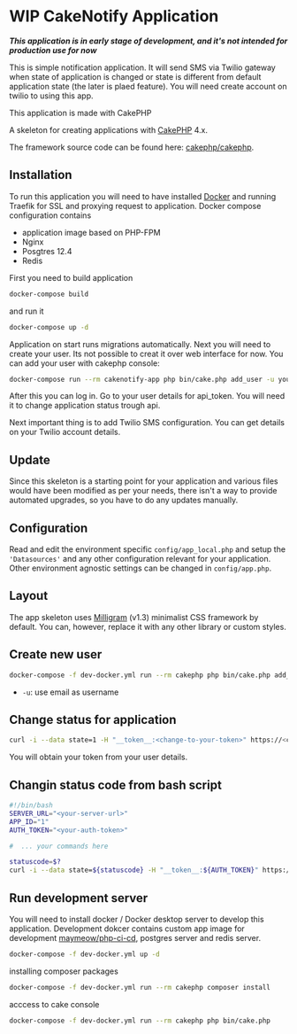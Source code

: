 # WIP CakeNotify Application

***This application is in early stage of development, and it's not intended for production use for now***

This is simple notification application. It will send SMS via Twilio gateway when state of application is changed or state is different from default application state (the later is plaed feature). You will need
create account on twilio to using this app.

This application is made with CakePHP

A skeleton for creating applications with [CakePHP](https://cakephp.org) 4.x.

The framework source code can be found here: [cakephp/cakephp](https://github.com/cakephp/cakephp).

## Installation

To run this application you will need to have installed [Docker](https://docs.docker.com/get-docker/) and running Traefik for SSL and proxying request to application. Docker compose configuration contains

* application image based on PHP-FPM
* Nginx
* Posgtres 12.4
* Redis

First you need to build application

```bash
docker-compose build
```

and run it

```bash
docker-compose up -d
```

Application on start runs migrations automatically. Next you will need to create your user. Its not possible to creat it over web interface for now. You can add your user with cakephp console:

```bash
docker-compose run --rm cakenotify-app php bin/cake.php add_user -u your@email -p paSSw0rd
```

After this you can log in. Go to your user details for api_token. You will need it to change application status trough api.

Next important thing is to add Twilio SMS configuration. You can get details on your Twilio account details.

## Update

Since this skeleton is a starting point for your application and various files
would have been modified as per your needs, there isn't a way to provide
automated upgrades, so you have to do any updates manually.

## Configuration

Read and edit the environment specific `config/app_local.php` and setup the
`'Datasources'` and any other configuration relevant for your application.
Other environment agnostic settings can be changed in `config/app.php`.

## Layout

The app skeleton uses [Milligram](https://milligram.io/) (v1.3) minimalist CSS
framework by default. You can, however, replace it with any other library or
custom styles.

## Create new user

```bash
docker-compose -f dev-docker.yml run --rm cakephp php bin/cake.php add_user -u user@email.tld -p yourPassword
```

* `-u`: use email as username

## Change status for application

```bash
curl -i --data state=1 -H "__token__:<change-to-your-token>" https://<change-to-server-address>/api/v1/applications/create-log/<application-id>.json
```

You will obtain your token from your user details.

## Changin status code from bash script

```bash
#!/bin/bash
SERVER_URL="<your-server-url>"
APP_ID="1"
AUTH_TOKEN="<your-auth-token>"

#  ... your commands here

statuscode=$?
curl -i --data state=${statuscode} -H "__token__:${AUTH_TOKEN}" https://${SERVER_URL}/api/v1/applications/create-log/${APP_ID}.json 
```

## Run development server

You will need to install docker / Docker desktop server to develop this application. Development dokcer contains custom app image for development [maymeow/php-ci-cd](https://github.com/MayMeow/php-ci-cd), 
postgres server and redis server.

```bash
docker-compose -f dev-docker.yml up -d
```

installing composer packages

```bash
docker-compose -f dev-docker.yml run --rm cakephp composer install
```

acccess to cake console

```bash
docker-compose -f dev-docker.yml run --rm cakephp php bin/cake.php
```

